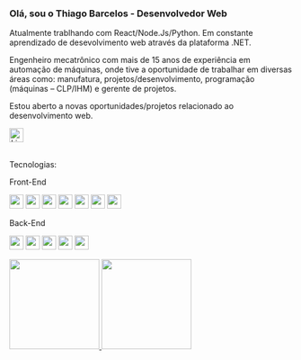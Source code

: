 <h3>Olá, sou o Thiago Barcelos - Desenvolvedor Web </h3>

<p> Atualmente trablhando com React/Node.Js/Python. 
Em constante aprendizado de desevolvimento web através da plataforma .NET.
  
Engenheiro mecatrônico com mais de 15 anos de experiência em automação de máquinas, onde tive a oportunidade de trabalhar em diversas áreas como: manufatura, projetos/desenvolvimento, programação (máquinas – CLP/IHM) e gerente de projetos.

Estou aberto a novas oportunidades/projetos relacionado ao desenvolvimento web.</p>

<div><a  align="center"href="https://www.linkedin.com/in/thiagolbf" target="_blank"><img height="25em" src="https://img.shields.io/badge/LinkedIn-0077B5?style=for-the-badge&logo=linkedin&logoColor=white" alt="Linkedin"></a> </div>
<br/>
<p>Tecnologias:</p>

<p>Front-End</p>

<img height="25em" src="https://img.shields.io/badge/HTML5-E34F26?style=for-the-badge&logo=html5&logoColor=white"> <img height="25em" src="https://img.shields.io/badge/CSS3-1572B6?style=for-the-badge&logo=css3&logoColor=white"> <img height="25em" src="https://img.shields.io/badge/JavaScript-323330?style=for-the-badge&logo=javascript&logoColor=F7DF1E">  <img height="25em" src="https://img.shields.io/badge/TypeScript-007ACC?style=for-the-badge&logo=typescript&logoColor=white">
<img height="25em" src="https://img.shields.io/badge/React-20232A?style=for-the-badge&logo=react&logoColor=61DAFB"> 
<img height="25em" src="https://img.shields.io/badge/styled--components-DB7093?style=for-the-badge&logo=styled-components&logoColor=white">
<img height="25em" src="https://img.shields.io/badge/Bootstrap-563D7C?style=for-the-badge&logo=bootstrap&logoColor=white"> 

<p>Back-End</p>

<img height="25em" src="https://img.shields.io/badge/C%23-239120?style=for-the-badge&logo=c-sharp&logoColor=white"> <img height="25em" src="https://img.shields.io/badge/Node.js-43853D?style=for-the-badge&logo=node.js&logoColor=white"> <img height="25em" src="https://img.shields.io/badge/TypeScript-007ACC?style=for-the-badge&logo=typescript&logoColor=white"> <img height="25em" src="https://img.shields.io/badge/PostgreSQL-316192?style=for-the-badge&logo=postgresql&logoColor=white"> 
<img height="25em" src="https://img.shields.io/badge/Microsoft%20SQL%20Server-CC2927?style=for-the-badge&logo=microsoft%20sql%20server&logoColor=white">

<div>
<a href="https://github.com/thiagolbf">
<img height="160em" src="https://github-readme-stats.vercel.app/api/top-langs/?username=thiagolbf&layout=compact&langs_count=7&theme=dracula"/>
<img height="160em" src="https://github-readme-stats.vercel.app/api?username=thiagolbf&show_icons=true&theme=dracula&include_all_commits=true&count_private=true"/>
</div>

